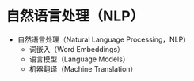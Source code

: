 # 自然语言处理（NLP）

- 自然语言处理（Natural Language Processing，NLP）
  - 词嵌入（Word Embeddings）
  - 语言模型（Language Models）
  - 机器翻译（Machine Translation）
